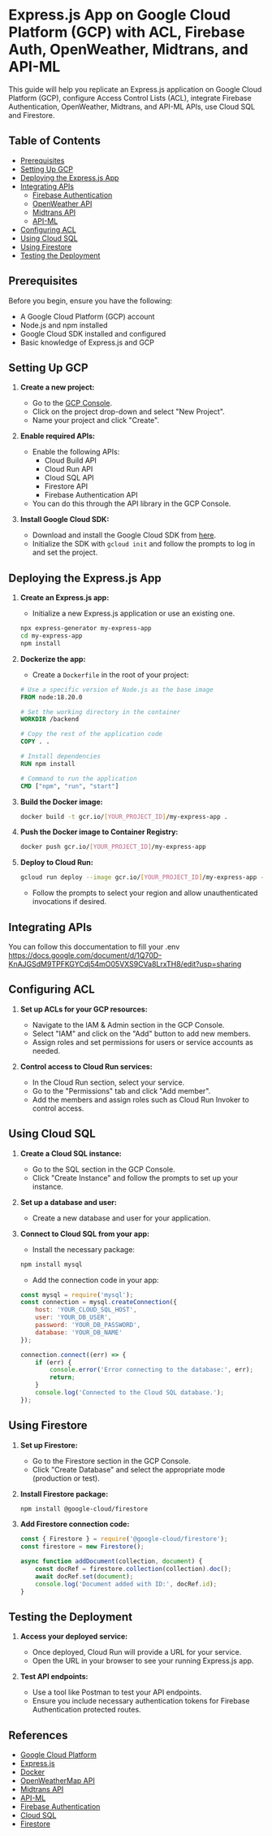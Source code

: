 # Express.js App on Google Cloud Platform (GCP) with ACL, Firebase Auth, OpenWeather, Midtrans, and API-ML

This guide will help you replicate an Express.js application on Google Cloud Platform (GCP), configure Access Control Lists (ACL), integrate Firebase Authentication, OpenWeather, Midtrans, and API-ML APIs, use Cloud SQL and Firestore.

## Table of Contents

- [Prerequisites](#prerequisites)
- [Setting Up GCP](#setting-up-gcp)
- [Deploying the Express.js App](#deploying-the-expressjs-app)
- [Integrating APIs](#integrating-apis)
  - [Firebase Authentication](#firebase-authentication)
  - [OpenWeather API](#openweather-api)
  - [Midtrans API](#midtrans-api)
  - [API-ML](#api-ml)
- [Configuring ACL](#configuring-acl)
- [Using Cloud SQL](#using-cloud-sql)
- [Using Firestore](#using-firestore)
- [Testing the Deployment](#testing-the-deployment)

## Prerequisites

Before you begin, ensure you have the following:

- A Google Cloud Platform (GCP) account
- Node.js and npm installed
- Google Cloud SDK installed and configured
- Basic knowledge of Express.js and GCP

## Setting Up GCP

1. **Create a new project:**
    - Go to the [GCP Console](https://console.cloud.google.com/).
    - Click on the project drop-down and select "New Project".
    - Name your project and click "Create".

2. **Enable required APIs:**
    - Enable the following APIs:
        - Cloud Build API
        - Cloud Run API
        - Cloud SQL API
        - Firestore API
        - Firebase Authentication API
    - You can do this through the API library in the GCP Console.

3. **Install Google Cloud SDK:**
    - Download and install the Google Cloud SDK from [here](https://cloud.google.com/sdk/docs/install).
    - Initialize the SDK with `gcloud init` and follow the prompts to log in and set the project.

## Deploying the Express.js App

1. **Create an Express.js app:**
    - Initialize a new Express.js application or use an existing one.
    ```bash
    npx express-generator my-express-app
    cd my-express-app
    npm install
    ```

2. **Dockerize the app:**
    - Create a `Dockerfile` in the root of your project:
    ```dockerfile
    # Use a specific version of Node.js as the base image
    FROM node:18.20.0
    
    # Set the working directory in the container
    WORKDIR /backend
    
    # Copy the rest of the application code
    COPY . .
    
    # Install dependencies
    RUN npm install
    
    # Command to run the application
    CMD ["npm", "run", "start"]
    ```

3. **Build the Docker image:**
    ```bash
    docker build -t gcr.io/[YOUR_PROJECT_ID]/my-express-app .
    ```

4. **Push the Docker image to Container Registry:**
    ```bash
    docker push gcr.io/[YOUR_PROJECT_ID]/my-express-app
    ```

5. **Deploy to Cloud Run:**
    ```bash
    gcloud run deploy --image gcr.io/[YOUR_PROJECT_ID]/my-express-app --platform managed
    ```

    - Follow the prompts to select your region and allow unauthenticated invocations if desired.

## Integrating APIs

You can follow this doccumentation to fill your .env https://docs.google.com/document/d/1Q70D-KnAJGSdM9TPFKGYCdj54mO05VXS9CVa8LrxTH8/edit?usp=sharing

## Configuring ACL

1. **Set up ACLs for your GCP resources:**
    - Navigate to the IAM & Admin section in the GCP Console.
    - Select "IAM" and click on the "Add" button to add new members.
    - Assign roles and set permissions for users or service accounts as needed.

2. **Control access to Cloud Run services:**
    - In the Cloud Run section, select your service.
    - Go to the "Permissions" tab and click "Add member".
    - Add the members and assign roles such as Cloud Run Invoker to control access.

## Using Cloud SQL

1. **Create a Cloud SQL instance:**
    - Go to the SQL section in the GCP Console.
    - Click "Create Instance" and follow the prompts to set up your instance.

2. **Set up a database and user:**
    - Create a new database and user for your application.

3. **Connect to Cloud SQL from your app:**
    - Install the necessary package:
    ```bash
    npm install mysql
    ```
    - Add the connection code in your app:
    ```javascript
    const mysql = require('mysql');
    const connection = mysql.createConnection({
        host: 'YOUR_CLOUD_SQL_HOST',
        user: 'YOUR_DB_USER',
        password: 'YOUR_DB_PASSWORD',
        database: 'YOUR_DB_NAME'
    });

    connection.connect((err) => {
        if (err) {
            console.error('Error connecting to the database:', err);
            return;
        }
        console.log('Connected to the Cloud SQL database.');
    });
    ```

## Using Firestore

1. **Set up Firestore:**
    - Go to the Firestore section in the GCP Console.
    - Click "Create Database" and select the appropriate mode (production or test).

2. **Install Firestore package:**
    ```bash
    npm install @google-cloud/firestore
    ```

3. **Add Firestore connection code:**
    ```javascript
    const { Firestore } = require('@google-cloud/firestore');
    const firestore = new Firestore();

    async function addDocument(collection, document) {
        const docRef = firestore.collection(collection).doc();
        await docRef.set(document);
        console.log('Document added with ID:', docRef.id);
    }
    ```

## Testing the Deployment

1. **Access your deployed service:**
    - Once deployed, Cloud Run will provide a URL for your service.
    - Open the URL in your browser to see your running Express.js app.

2. **Test API endpoints:**
    - Use a tool like Postman to test your API endpoints.
    - Ensure you include necessary authentication tokens for Firebase Authentication protected routes.

## References

- [Google Cloud Platform](https://cloud.google.com/)
- [Express.js](https://expressjs.com/)
- [Docker](https://www.docker.com/)
- [OpenWeatherMap API](https://openweathermap.org/api)
- [Midtrans API](https://midtrans.com/)
- [API-ML](https://api-ml.com/)
- [Firebase Authentication](https://firebase.google.com/docs/auth)
- [Cloud SQL](https://cloud.google.com/sql/docs)
- [Firestore](https://cloud.google.com/firestore/docs)

